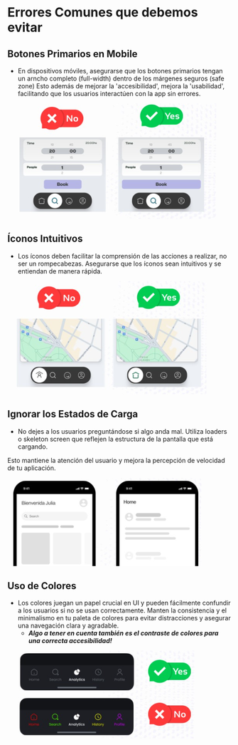 # Errores Comunes que debemos evitar

## Botones Primarios en Mobile

- En dispositivos móviles, asegurarse que los botones primarios tengan un arncho completo (full-width) dentro de los márgenes seguros (safe zone)
Esto además de mejorar la 'accesibilidad', mejora la 'usabilidad', facilitando que los usuarios interactúen con la app sin errores.

![Botones Primarios](./images/botonesPrimarios.png)

## Íconos Intuitivos

- Los íconos deben facilitar la comprensión de las acciones a realizar, no ser un rompecabezas. Asegurarse que los íconos sean intuitivos y se entiendan de manera rápida.

![Íconos Intuitivos](./images/iconosIntuitivos.png)

## Ignorar los Estados de Carga

- No dejes a los usuarios preguntándose si algo anda mal. Utiliza loaders o skeleton screen que reflejen la estructura de la pantalla que está cargando.

Esto mantiene la atención del usuario y mejora la percepción de velocidad de tu aplicación.

![Skeleton](./images/skeleton.png)

## Uso de Colores

- Los colores juegan un papel crucial en UI y pueden fácilmente confundir a los usuarios si no se usan correctamente.
Manten la consistencia y el minimalismo en tu paleta de colores para evitar distracciones y asegurar una navegación clara y agradable.
  -  _**Algo a tener en cuenta también es el contraste de colores para una correcta accesibilidad!**_

![colores](./images/colores.png)


